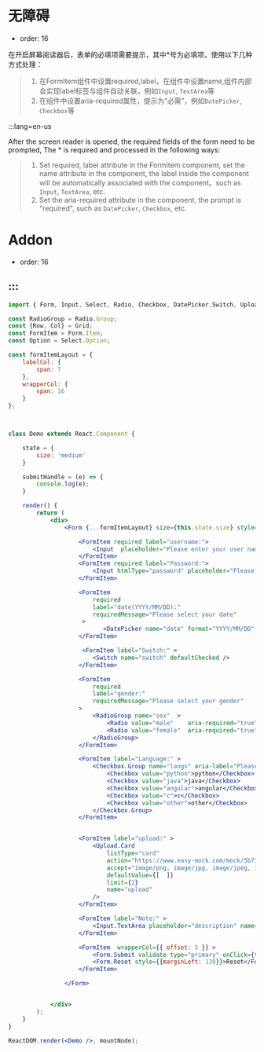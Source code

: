 # 无障碍

- order: 16

在开启屏幕阅读器后，表单的必填项需要提示，其中*号为必填项，使用以下几种方式处理： 
> 1. 在FormItem组件中设置required,label，在组件中设置name,组件内部会实现label标签与组件自动关联，例如`Input`, `TextArea`等
> 2. 在组件中设置aria-required属性，提示为“必需”，例如`DatePicker`, `Checkbox`等
  
:::lang=en-us

After the screen reader is opened, the required fields of the form need to be prompted, The * is required and processed in the following ways:
> 1. Set required, label attribute in the FormItem component, set the name attribute in the component, the label inside the component will be automatically associated with the component。such as `Input`, `TextArea`, etc.
> 2. Set the aria-required attribute in the component, the prompt is "required", such as `DatePicker`, `Checkbox`, etc.

# Addon

- order: 16

:::
---

````jsx
import { Form, Input, Select, Radio, Checkbox, DatePicker,Switch, Upload,  Grid, Field} from '@alifd/next';

const RadioGroup = Radio.Group;
const {Row, Col} = Grid;
const FormItem = Form.Item;
const Option = Select.Option;

const formItemLayout = {
    labelCol: {
        span: 7
    },
    wrapperCol: {
        span: 16
    }
};



class Demo extends React.Component {

    state = {
        size: 'medium'
    }

    submitHandle = (e) => {
        console.log(e);
    }

    render() {
        return (
            <div>
                <Form {...formItemLayout} size={this.state.size} style={{maxWidth: '500px'}}>

                    <FormItem required label="username:">
                        <Input  placeholder="Please enter your user name" id="username" name="username"/>
                    </FormItem>
                    <FormItem required label="Password:">
                        <Input htmlType="password" placeholder="Please enter your password" id="password" name="password"/>
                    </FormItem>

                    <FormItem  
                        required
                        label="date(YYYY/MM/DD):"
                        requiredMessage="Please select your date"
                     >
                           <DatePicker name="date" format="YYYY/MM/DD"   inputProps={{"aria-required":"true" }}  /> 
                    </FormItem>

                     <FormItem label="Switch:" >
                        <Switch name="switch" defaultChecked />
                    </FormItem>

                    <FormItem
                        required
                        label="gender:"
                        requiredMessage="Please select your gender"
                    >
                        <RadioGroup name="sex"  >
                            <Radio value="male"    aria-required="true">Male</Radio>
                            <Radio value="female"  aria-required="true" >Female</Radio>
                        </RadioGroup>
                    </FormItem>

                    <FormItem label="Language:" >
                        <Checkbox.Group name="langs" aria-label="Please select a programming language">
                            <Checkbox value="python">python</Checkbox>
                            <Checkbox value="java">java</Checkbox>
                            <Checkbox value="angular">angular</Checkbox>
                            <Checkbox value="c">c</Checkbox>
                            <Checkbox value="other">other</Checkbox>
                        </Checkbox.Group>
                    </FormItem>


                    <FormItem label="upload:" >
                        <Upload.Card
                            listType="card"
                            action="https://www.easy-mock.com/mock/5b713974309d0d7d107a74a3/alifd/upload"
                            accept="image/png, image/jpg, image/jpeg, image/gif, image/bmp"
                            defaultValue={[  ]}
                            limit={2}
                            name="upload"
                        />
                    </FormItem>

                    <FormItem label="Note:" >
                        <Input.TextArea placeholder="description" name="remark" />
                    </FormItem>

                    <FormItem  wrapperCol={{ offset: 5 }} >
                        <Form.Submit validate type="primary" onClick={this.submitHandle} style={{marginRight: 7}}>Submit</Form.Submit>
                        <Form.Reset style={{marginLeft: 130}}>Reset</Form.Reset>
                    </FormItem>

                </Form>


            </div>
        );
    }
}

ReactDOM.render(<Demo />, mountNode);
